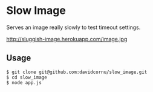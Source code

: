 # Slow Image

Serves an image really slowly to test timeout settings.

http://sluggish-image.herokuapp.com/image.jpg

## Usage

```shell
$ git clone git@github.com:davidcornu/slow_image.git
$ cd slow_image
$ node app.js
```
